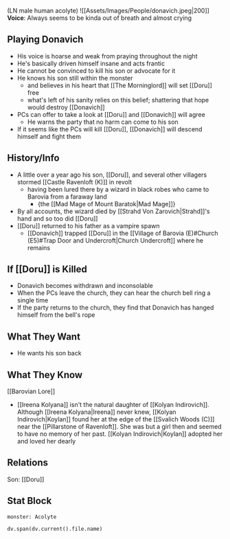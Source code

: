 (LN male human acolyte)
![[Assets/Images/People/donavich.jpeg|200]]
**Voice**: Always seems to be kinda out of breath and almost crying

## Playing Donavich
- His voice is hoarse and weak from praying throughout the night
- He's basically driven himself insane and acts frantic
- He cannot be convinced to kill his son or advocate for it
- He knows his son still within the monster
	- and believes in his heart that [[The Morninglord]] will set [[Doru]] free
	- what's left of his sanity relies on this belief; shattering that hope would destroy [[Donavich]]
- PCs can offer to take a look at [[Doru]] and [[Donavich]] will agree
	- He warns the party that no harm can come to his son
- If it seems like the PCs will kill [[Doru]], [[Donavich]] will descend himself and fight them

## History/Info
- A little over a year ago his son, [[Doru]], and several other villagers stormed [[Castle Ravenloft (K)]] in revolt
	- having been lured there by a wizard in black robes who came to Barovia from a faraway land
		- {the [[Mad Mage of Mount Baratok|Mad Mage]]}
- By all accounts, the wizard died by [[Strahd Von Zarovich|Strahd]]'s hand and so too did [[Doru]]
- [[Doru]] returned to his father as a vampire spawn
	- [[Donavich]] trapped [[Doru]] in the [[Village of Barovia (E)#Church (E5)#Trap Door and Undercroft|Church Undercroft]] where he remains

## If [[Doru]] is Killed
- Donavich becomes withdrawn and inconsolable
- When the PCs leave the church, they can hear the church bell ring a single time
- If the party returns to the church, they find that Donavich has hanged himself from the bell's rope

## What They Want
- He wants his son back

## What They Know
[[Barovian Lore]]
- [[Ireena Kolyana]] isn't the natural daughter of [[Kolyan Indirovich]]. Although [[Ireena Kolyana|Ireena]] never knew, [[Kolyan Indirovich|Koylan]] found her at the edge of the [[Svalich Woods (C)]] near the [[Pillarstone of Ravenloft]]. She was but a girl then and seemed to have no memory of her past. [[Kolyan Indirovich|Koylan]] adopted her and loved her dearly

## Relations
Son: [[Doru]]

## Stat Block

```statblock
monster: Acolyte
```

```dataviewjs
dv.span(dv.current().file.name)
```
